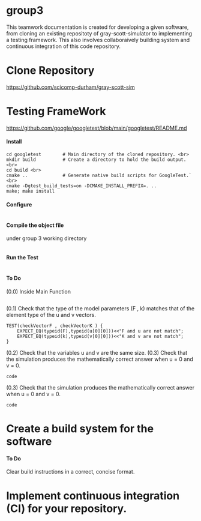 # group3
This teamwork documentation is created for developing a given software, from cloning an existing repositoty of gray-scott-simulator to implementing a testing framework. This also involves collaboraively building system and continuous integration of this code repository.


# Clone Repository
https://github.com/scicomp-durham/gray-scott-sim

# Testing FrameWork

https://github.com/google/googletest/blob/main/googletest/README.md

#### Install 
```````git clone https://github.com/google/googletest.git -b v1.14.0  <br>
cd googletest        # Main directory of the cloned repository. <br>
mkdir build          # Create a directory to hold the build output. <br>
cd build <br>
cmake ..             # Generate native build scripts for GoogleTest.` <br>
cmake -Dgtest_build_tests=on -DCMAKE_INSTALL_PREFIX=. ..
make; make install
```````



#### Configure

```find / -name "gtest.h" 2>/dev/null
```

#### Compile the object file 
under group 3 working directory 

```g++ -std=c++14 gs.cpp -I/Users/...../group3/googletest/build/include -L//Users/..../group3/googletest/build/lib -lgtest -lgtest_main -pthread -o us
```

#### Run the Test
```./us 
```
#### To Do
(0.0) Inside Main Function
```::testing::InitGoogleTest(&argc,argv); return RUN_ALL_TESTS();
```
    

(0.1) Check that the type of the model parameters (F , k) matches that of the element type
of the u and v vectors.

```
TEST(checkVectorF , checkVectorK ) {
    EXPECT_EQ(typeid(F),typeid(u[0][0]))<<"F and u are not match";
    EXPECT_EQ(typeid(k),typeid(v[0][0]))<<"K and v are not match";
}
```

(0.2) Check that the variables u and v are the same size. (0.3) Check that the simulation produces the mathematically correct answer when u = 0 and
v = 0.

`code`

(0.3) Check that the simulation produces the mathematically correct answer when u = 0 and
v = 0.

`code`



# Create a build system for the software 

#### To Do

Clear build instructions in a correct, concise format.



# Implement continuous integration (CI) for your repository.




